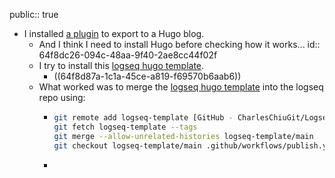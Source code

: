 public:: true

- I installed [a plugin](https://github.com/sawhney17/logseq-schrodinger) to export to a Hugo blog.
	- And I think I need to install Hugo before checking how it works...
	  id:: 64f8dc26-094c-48aa-9f40-2ae8cc44f02f
	- I try to install this [logseq hugo template](https://github.com/CharlesChiuGit/Logseq-Hugo-Template).
		- ((64f8d87a-1c1a-45ce-a819-f69570b6aab6))
	- What worked was to merge the [logseq hugo template](https://github.com/CharlesChiuGit/Logseq-Hugo-Template) into the logseq repo using:
		- ``` bash
		  git remote add logseq-template [GitHub - CharlesChiuGit/Logseq-Hugo-Template: This is a HUGO website template for Logseq users who wants their published posts to look more like a personal website, using GitHub Pages to host the website and logseq-schrodinger to export your Logseq pages.](https://github.com/CharlesChiuGit/Logseq-Hugo-Template.git)
		  git fetch logseq-template --tags
		  git merge --allow-unrelated-histories logseq-template/main
		  git checkout logseq-template/main .github/workflows/publish.yml
		- ```